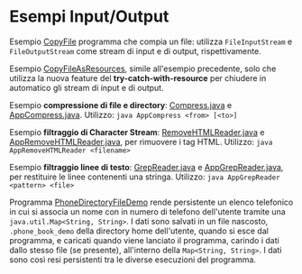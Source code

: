 # Esempi Input/Output

Esempio [CopyFile](./src/CopyFile.java) programma che compia un file: utilizza `FileInputStream` e `FileOutputStream` come stream di input e di output, rispettivamente.

Esempio [CopyFileAsResources](./src/CopyFileAsResources.java), simile all'esempio precedente, solo che utilizza la nuova feature del **try-catch-with-resource** per chiudere in automatico gli stream di input e di output.

Esempio **compressione di file e directory**: [Compress.java](./src/Compress.java) e [AppCompress.java](./src/AppCompress.java). Utilizzo: `java AppCompress <from> [<to>]`

Esempio **filtraggio di Character Stream**: [RemoveHTMLReader.java](./src/RemoveHTMLReader.java) e [AppRemoveHTMLReader.java](./src/AppRemoveHTMLReader.java), per rimuovere i tag HTML. Utilizzo: `java AppRemoveHTMLReader <filename>`

Esempio **filtraggio linee di testo**: [GrepReader.java](./src/GrepReader.java) e [AppGrepReader.java](./src/AppGrepReader.java), per restituire le linee contenenti una stringa. Utilizzo: `java AppGrepReader <pattern> <file>`

Programma [PhoneDirectoryFileDemo](./src/PhoneDirectoryFileDemo.java) rende persistente un elenco telefonico in cui si associa un nome con in numero di telefono dell'utente tramite una `java.util.Map<String, String>`. I dati sono salvati in un file nascosto, `.phone_book_demo` della directory home dell'utente, quando si esce dal programma, e caricati quando viene lanciato il programma, carindo i dati dallo stesso file (se presente), all'interno della `Map<String, String>`. I dati sono così resi persistenti tra le diverse esecuzioni del programma.
 

